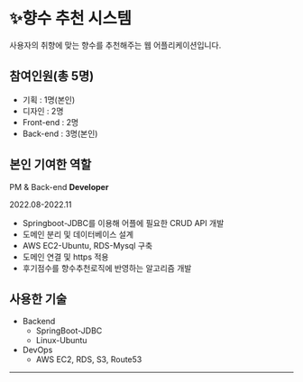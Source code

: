 # ✨향수 추천 시스템

사용자의 취향에 맞는 향수를 추천해주는 웹 어플리케이션입니다.

## 참여인원(총 5명)

- 기획 : 1명(본인)
- 디자인 : 2명
- Front-end : 2명
- Back-end : 3명(본인)

## 본인 기여한 역할

PM & Back-end **Developer**

2022.08-2022.11



- Springboot-JDBC를 이용해  어플에 필요한 CRUD API 개발
- 도메인 분리 및 데이터베이스 설계
- AWS EC2-Ubuntu, RDS-Mysql 구축
- 도메인 연결 및 https 적용
- 후기점수를 향수추천로직에 반영하는 알고리즘 개발

## 사용한 기술
- Backend
    - SpringBoot-JDBC
    - Linux-Ubuntu
- DevOps
    - AWS EC2, RDS, S3, Route53

---

